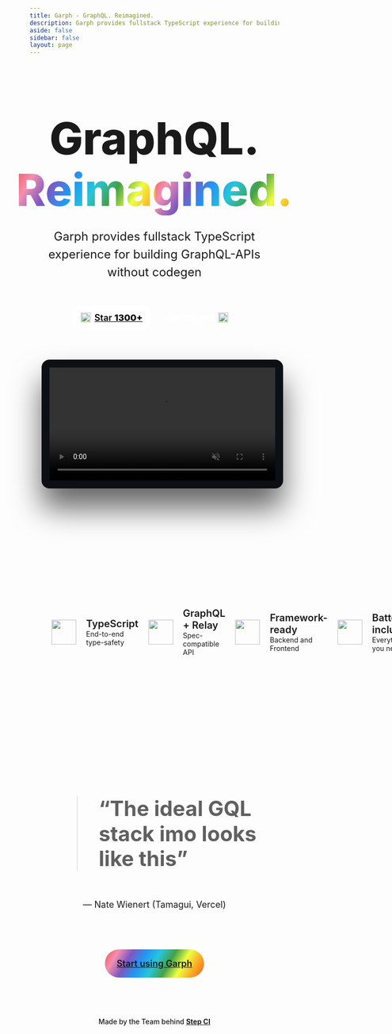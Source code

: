 ```yaml
---
title: Garph - GraphQL. Reimagined.
description: Garph provides fullstack TypeScript experience for building GraphQL-APIs without codegen
aside: false
sidebar: false
layout: page
---
```


<style>
  .homepage .container {
    max-width: 1280px;
    margin: auto;
    padding: 80px 24px;
  }

  .homepage .hero {
    align-items: center;
    display: flex;
    flex-direction: column;
    margin-top: 20px;
  }

  .homepage .hero-heading {
    font-size: 90px;
    font-weight: 800;
    margin: 0;
    padding: 0;
    line-height: 1.15;
    text-align: center;
  }

  .homepage .hero-heading span {
    display: block
  }

  @keyframes gradient {
    0% {
      background-size: 50% 150%
    }

    100% {
      background-size: 100% 100%
    }
  }

  .homepage .heading-gradient {
    background: linear-gradient(120deg, #ef5350, #f48fb1, #7e57c2, #2196f3, #26c6da, #43a047, #eeff41, #f9a825, #ff5722);
    color: white;
    -webkit-background-clip: text;
    -webkit-text-fill-color: transparent;
    animation: 1s gradient forwards;
  }

  .homepage .hero-subheading {
    margin-top: 25px;
    font-weight: 400;
    font-size: 24px;
    color: var(--vp-c-text-2);
    max-width: 600px;
    text-align: center;
    line-height: 1.5
  }

  .homepage .hero-actions {
    margin-top: 25px;
    margin-bottom: 40px;
    display: flex
  }

  .homepage .hero-action {
    margin: 0 6px;
    font-size: 18px;
    border-radius: 40px;
    padding: 14px 18px;
    display: inline-flex;
    font-weight: 600
  }

  .homepage .hero-action.primary {
    background: white;
    color: black
  }

  .homepage .hero-action.secondary {
    background: var(--vp-c-brand);
    color: white
  }

  .homepage video {
    max-height: 640px;
    width: 100%;
    min-height: 200px;
    margin-top: 20px;
    margin-bottom: 80px;
    padding: 16px;
    background-color: #0c0f14;
    border-radius: 16px;
    box-shadow: 0 40px 60px rgba(0,0,0,.6);
    transition: all .2s linear
  }

  .homepage .try-link-container {
    position: absolute;
    left: 0;
    right: 0;
    top: 0;
    bottom: 0;
    display: flex;
    align-items: center;
    justify-content: center;
  }

  .homepage .try-link {
    background-color: rgba(255,255,255,.3);
    -webkit-backdrop-filter: blur(10px);
    color: white;
    font-weight: 500;
    padding: 14px 20px;
    border-radius: 40px;
    opacity: 0;
    transition: all .25s linear;
    margin-top: -40px
  }

  .homepage .video-backdrop {
    position: relative;
    width: 100%;
    height: 100%;
  }

  .homepage .video-backdrop:hover > video {
    filter: blur(4px)
  }

  .homepage .video-backdrop:hover > .try-link-container > .try-link {
    opacity: 1
  }

  .homepage .features {
    display: grid;
    grid-template-columns: repeat(4, 1fr)
  }

  .homepage .feature {
    display: flex;
    align-items: center
  }

  .homepage .feature-title {
    font-size: 20px;
    font-weight: 600
  }

  .homepage .feature-subtitle {
    color: var(--vp-c-text-2)
  }

  .homepage .feature-description {
    display: flex;
    flex-direction: column;
  }

  .homepage .feature-icon {
    padding: 20px;
    display: flex;
    justify-content: center;
    align-items: center;
  }

  .homepage .feature-icon img {
    width: auto;
    height: 50px
  }

  .homepage .quote {
    display: flex;
    flex-direction: column;
    align-items: center;
    margin: 80px 0
  }

  .homepage blockquote {
    font-size: 42px;
    font-weight: 700;
    line-height: 1.2;
    max-width: 900px;
  }

  .homepage figcaption {
    color: var(--vp-c-text-2);
    margin-top: 15px;
    font-size: 18px
  }

  .homepage .section-title {
    display: block;
    text-align: center;
    text-transform: uppercase;
    font-weight: 700;
    margin-bottom: 40px;
    color: var(--vp-c-text-2)
  }

  .homepage .start-link {
    border-radius: 40px;
    padding: 4px;
    background: linear-gradient(120deg, #ef5350, #f48fb1, #7e57c2, #2196f3, #26c6da, #43a047, #eeff41, #f9a825, #ff5722);
    background-size: 100% 100%;
    background-repeat: repeat-y;
    display: inline-flex;
    transition: all 10s linear
  }

  .homepage .start-link a {
    background: var(--vp-c-bg);
    padding: 14px 20px;
    border-radius: 40px;
    font-size: 18px;
    font-weight: 600;
  }

  .homepage .start-link a:hover {
    background: transparent;
    color: rgba(0,0,0,.9);
  }

  .homepage .footer-text {
    text-align: center;
    margin-top: 80px;
    font-weight: 500;
    color: var(--vp-c-text-2)
  }

  .homepage .footer-text a {
    font-weight: 700;
  }

  @media screen and (max-width: 720px) {
    .homepage .container {
      padding: 40px 24px
    }

    .homepage video {
      margin-bottom: 40px
    }

    .homepage .quote {
      margin: 40px 0;
    }

    .homepage blockquote {
      font-size: 32px
    }

    .homepage .hero-heading {
      font-size: 55px
    }

    .homepage .hero-subheading {
      font-size: 20px
    }

    .homepage .features {
      grid-template-columns: 1fr
    }

    .homepage .footer-text {
      margin-top: 40px
    }
  }
</style>

<div class="homepage">
  <div class="container">
    <div class="hero">
      <h1 class="hero-heading">
        <span>GraphQL.</span>
        <span class="heading-gradient">Reimagined.</span>
      </h1>
      <p class="hero-subheading">
        Garph provides fullstack TypeScript experience for building GraphQL-APIs without codegen
      </p>
      <div class="hero-actions">
        <a href="https://github.com/stepci/garph/stargazers" class="hero-action primary">
          <img src="/icons/star.svg" width="20" height="20" />
          <span style="padding-left: 8px">Star <span style="font-weight:800;">1300+</span></span>
        </a>
        <a href="/docs" class="hero-action secondary">
          <span style="padding-right: 8px">Get started</span>
          <img src="/icons/chevron-right.svg" width="20" height="20" />
        </a>
      </div>
      <a class="video-backdrop" href="https://step.ci/garph-demo" target="_blank">
        <video
          src="https://user-images.githubusercontent.com/10400064/222474710-bc263775-06b8-4a78-8099-676a9ad3c7a4.mov"
          autoplay="true"
          loop="true"
          muted="true"
        >
        </video>
        <div class="try-link-container">
          <div class="try-link">Try on CodeSandbox →</div>
        </div>
      </a>
    </div>
  </div>
  <div style="background: var(--vp-c-bg-alt)">
    <div class="container">
      <!-- <span class="section-title">Features</span> -->
      <div class="features">
        <div class="feature">
          <div class="feature-icon">
            <img src="/icons/typescript.svg">
          </div>
          <div class="feature-description">
            <span class="feature-title">TypeScript</span>
            <span class="feature-subtitle">End-to-end type-safety</span>
          </div>
        </div>
        <div class="feature">
          <div class="feature-icon">
            <img src="/icons/graphql.svg">
          </div>
          <div class="feature-description">
            <span class="feature-title">GraphQL + Relay</span>
            <span class="feature-subtitle">Spec-compatible API</span>
          </div>
        </div>
        <div class="feature">
          <div class="feature-icon">
            <img src="/icons/react.svg">
          </div>
          <div class="feature-description">
            <span class="feature-title">Framework-ready</span>
            <span class="feature-subtitle">Backend and Frontend</span>
          </div>
        </div>
        <div class="feature">
          <div class="feature-icon">
            <img src="/icons/zap.svg">
          </div>
          <div class="feature-description">
            <span class="feature-title">Batteries-included</span>
            <span class="feature-subtitle">Everything you need</span>
          </div>
        </div>
      </div>
    </div>
  </div>
  <div class="container">
    <!-- <span class="section-title">What users say</span> -->
    <figure class="quote">
      <blockquote>
        “The ideal GQL stack imo looks like this”
      </blockquote>
      <figcaption>— Nate Wienert (Tamagui, Vercel)</figcaption>
    </figure>
    <div style="display: flex; justify-content: center">
      <div class="start-link">
        <a href="/docs">Start using Garph</a>
      </div>
    </div>
    <p class="footer-text">Made by the Team behind <a href="https://stepci.com">Step CI</a></p>
  </div>
</div>
